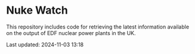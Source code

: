 # Nuke Watch

This repository includes code for retrieving the latest information available on the output of EDF nuclear power plants in the UK.

Last updated: 2024-11-03 13:18
